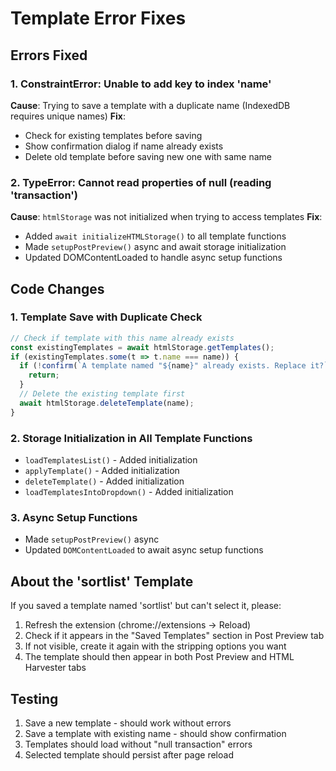 # Template Error Fixes

## Errors Fixed

### 1. **ConstraintError: Unable to add key to index 'name'**
**Cause**: Trying to save a template with a duplicate name (IndexedDB requires unique names)
**Fix**: 
- Check for existing templates before saving
- Show confirmation dialog if name already exists
- Delete old template before saving new one with same name

### 2. **TypeError: Cannot read properties of null (reading 'transaction')**
**Cause**: `htmlStorage` was not initialized when trying to access templates
**Fix**:
- Added `await initializeHTMLStorage()` to all template functions
- Made `setupPostPreview()` async and await storage initialization
- Updated DOMContentLoaded to handle async setup functions

## Code Changes

### 1. **Template Save with Duplicate Check**
```javascript
// Check if template with this name already exists
const existingTemplates = await htmlStorage.getTemplates();
if (existingTemplates.some(t => t.name === name)) {
  if (!confirm(`A template named "${name}" already exists. Replace it?`)) {
    return;
  }
  // Delete the existing template first
  await htmlStorage.deleteTemplate(name);
}
```

### 2. **Storage Initialization in All Template Functions**
- `loadTemplatesList()` - Added initialization
- `applyTemplate()` - Added initialization
- `deleteTemplate()` - Added initialization
- `loadTemplatesIntoDropdown()` - Added initialization

### 3. **Async Setup Functions**
- Made `setupPostPreview()` async
- Updated `DOMContentLoaded` to await async setup functions

## About the 'sortlist' Template

If you saved a template named 'sortlist' but can't select it, please:
1. Refresh the extension (chrome://extensions → Reload)
2. Check if it appears in the "Saved Templates" section in Post Preview tab
3. If not visible, create it again with the stripping options you want
4. The template should then appear in both Post Preview and HTML Harvester tabs

## Testing
1. Save a new template - should work without errors
2. Save a template with existing name - should show confirmation
3. Templates should load without "null transaction" errors
4. Selected template should persist after page reload